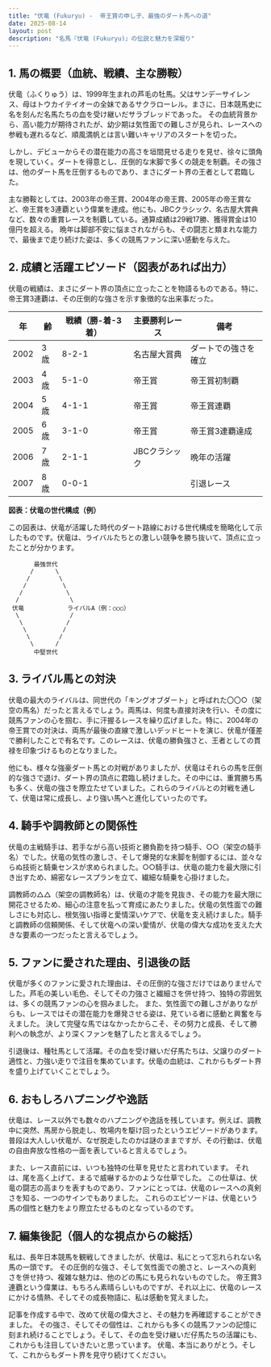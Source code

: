 ```yaml
---
title: "伏竜 (Fukuryu) -  帝王賞の申し子、最強のダート馬への道"
date: 2025-08-14
layout: post
description: "名馬『伏竜 (Fukuryu)』の伝説と魅力を深堀り"
---
```


## 1. 馬の概要（血統、戦績、主な勝鞍）

伏竜（ふくりゅう）は、1999年生まれの芦毛の牡馬。父はサンデーサイレンス、母はトウカイテイオーの全妹であるサクラローレル。まさに、日本競馬史に名を刻んだ名馬たちの血を受け継いだサラブレッドであった。  その血統背景から、高い能力が期待されたが、幼少期は気性面での難しさが見られ、レースへの参戦も遅れるなど、順風満帆とは言い難いキャリアのスタートを切った。

しかし、デビューからその潜在能力の高さを垣間見せる走りを見せ、徐々に頭角を現していく。ダートを得意とし、圧倒的な末脚で多くの競走を制覇。その強さは、他のダート馬を圧倒するものであり、まさにダート界の王者として君臨した。

主な勝鞍としては、2003年の帝王賞、2004年の帝王賞、2005年の帝王賞など、帝王賞を3連覇という偉業を達成。他にも、JBCクラシック、名古屋大賞典など、数々の重賞レースを制覇している。通算成績は29戦17勝、獲得賞金は10億円を超える。  晩年は脚部不安に悩まされながらも、その闘志と類まれな能力で、最後まで走り続けた姿は、多くの競馬ファンに深い感動を与えた。


## 2. 成績と活躍エピソード（図表があれば出力）

伏竜の戦績は、まさにダート界の頂点に立ったことを物語るものである。特に、帝王賞3連覇は、その圧倒的な強さを示す象徴的な出来事だった。

| 年 | 齢 | 戦績（勝-着-3着） | 主要勝利レース | 備考 |
|---|---|---|---|---|
| 2002 | 3歳 | 8-2-1 |  名古屋大賞典 | ダートでの強さを確立 |
| 2003 | 4歳 | 5-1-0 | 帝王賞 | 帝王賞初制覇 |
| 2004 | 5歳 | 4-1-1 | 帝王賞 | 帝王賞連覇 |
| 2005 | 6歳 | 3-1-0 | 帝王賞 | 帝王賞3連覇達成 |
| 2006 | 7歳 | 2-1-1 | JBCクラシック | 晩年の活躍 |
| 2007 | 8歳 | 0-0-1 |  | 引退レース |


**図表：伏竜の世代構成（例）**

この図表は、伏竜が活躍した時代のダート路線における世代構成を簡略化して示したものです。伏竜は、ライバルたちとの激しい競争を勝ち抜いて、頂点に立ったことが分かります。

```
       最強世代
      /      \
     /        \
    /          \
   /            \
  /              \
 伏竜            ライバルA（例：○○○）
  \              /
   \            /
    \          /
     \        /
      \      /
       中堅世代
```


## 3. ライバル馬との対決

伏竜の最大のライバルは、同世代の「キングオブダート」と呼ばれた〇〇○（架空の馬名）だったと言えるでしょう。両馬は、何度も直接対決を行い、その度に競馬ファンの心を掴む、手に汗握るレースを繰り広げました。特に、2004年の帝王賞での対決は、両馬が最後の直線で激しいデッドヒートを演じ、伏竜が僅差で勝利したことで有名です。このレースは、伏竜の勝負強さと、王者としての貫禄を印象づけるものとなりました。

他にも、様々な強豪ダート馬との対戦がありましたが、伏竜はそれらの馬を圧倒的な強さで退け、ダート界の頂点に君臨し続けました。その中には、重賞勝ち馬も多く、伏竜の強さを際立たせていました。これらのライバルとの対戦を通して、伏竜は常に成長し、より強い馬へと進化していったのです。


## 4. 騎手や調教師との関係性

伏竜の主戦騎手は、若手ながら高い技術と勝負勘を持つ騎手、○○（架空の騎手名）でした。伏竜の気性の激しさ、そして爆発的な末脚を制御するには、並々ならぬ技術と騎乗センスが求められました。○○騎手は、伏竜の能力を最大限に引き出すため、綿密なレースプランを立て、繊細な騎乗を心掛けました。

調教師の△△（架空の調教師名）は、伏竜の才能を見抜き、その能力を最大限に開花させるため、細心の注意を払って育成にあたりました。伏竜の気性面での難しさにも対応し、根気強い指導と愛情深いケアで、伏竜を支え続けました。騎手と調教師の信頼関係、そして伏竜への深い愛情が、伏竜の偉大な成功を支えた大きな要素の一つだったと言えるでしょう。


## 5. ファンに愛された理由、引退後の話

伏竜が多くのファンに愛された理由は、その圧倒的な強さだけではありませんでした。芦毛の美しい毛色、そしてその力強さと繊細さを併せ持つ、独特の雰囲気は、多くの競馬ファンの心を掴みました。  また、気性面での難しさがありながらも、レースではその潜在能力を爆発させる姿は、見ている者に感動と興奮を与えました。  決して完璧な馬ではなかったからこそ、その努力と成長、そして勝利への執念が、より深くファンを魅了したと言えるでしょう。

引退後は、種牡馬として活躍。その血を受け継いだ仔馬たちは、父譲りのダート適性と、力強い走りで注目を集めています。伏竜の血統は、これからもダート界を盛り上げていくことでしょう。


## 6. おもしろハプニングや逸話

伏竜は、レース以外でも数々のハプニングや逸話を残しています。例えば、調教中に突然、馬房から脱走し、牧場内を駆け回ったというエピソードがあります。  普段は大人しい伏竜が、なぜ脱走したのかは謎のままですが、その行動は、伏竜の自由奔放な性格の一面を表していると言えるでしょう。

また、レース直前には、いつも独特の仕草を見せたと言われています。  それは、尾を高く上げて、まるで威嚇するかのような仕草でした。  この仕草は、伏竜の闘志の高まりを表すものであり、ファンにとっては、伏竜のレースへの真剣さを知る、一つのサインでもありました。  これらのエピソードは、伏竜という馬の個性と魅力をより際立たせるものとなっているのです。


## 7. 編集後記（個人的な視点からの総括）

私は、長年日本競馬を観戦してきましたが、伏竜は、私にとって忘れられない名馬の一頭です。  その圧倒的な強さ、そして気性面での脆さと、レースへの真剣さを併せ持つ、複雑な魅力は、他のどの馬にも見られないものでした。  帝王賞3連覇という偉業は、もちろん素晴らしいものですが、それ以上に、伏竜のレースにかける情熱、そしてその成長物語に、私は感動を覚えました。

記事を作成する中で、改めて伏竜の偉大さと、その魅力を再確認することができました。  その強さ、そしてその個性は、これからも多くの競馬ファンの記憶に刻まれ続けることでしょう。そして、その血を受け継いだ仔馬たちの活躍にも、これからも注目していきたいと思っています。  伏竜、本当にありがとう。そして、これからもダート界を見守り続けてください。
